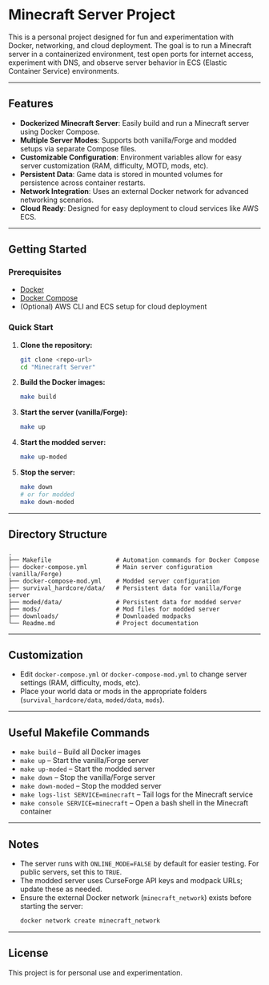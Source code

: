 # Minecraft Server Project

This is a personal project designed for fun and experimentation with Docker, networking, and cloud deployment. The goal is to run a Minecraft server in a containerized environment, test open ports for internet access, experiment with DNS, and observe server behavior in ECS (Elastic Container Service) environments.

---

## Features

- **Dockerized Minecraft Server**: Easily build and run a Minecraft server using Docker Compose.
- **Multiple Server Modes**: Supports both vanilla/Forge and modded setups via separate Compose files.
- **Customizable Configuration**: Environment variables allow for easy server customization (RAM, difficulty, MOTD, mods, etc).
- **Persistent Data**: Game data is stored in mounted volumes for persistence across container restarts.
- **Network Integration**: Uses an external Docker network for advanced networking scenarios.
- **Cloud Ready**: Designed for easy deployment to cloud services like AWS ECS.

---

## Getting Started

### Prerequisites

- [Docker](https://docs.docker.com/get-docker/)
- [Docker Compose](https://docs.docker.com/compose/)
- (Optional) AWS CLI and ECS setup for cloud deployment

### Quick Start

1. **Clone the repository:**
   ```bash
   git clone <repo-url>
   cd "Minecraft Server"
   ```

2. **Build the Docker images:**
   ```bash
   make build
   ```

3. **Start the server (vanilla/Forge):**
   ```bash
   make up
   ```

4. **Start the modded server:**
   ```bash
   make up-moded
   ```

5. **Stop the server:**
   ```bash
   make down
   # or for modded
   make down-moded
   ```

---

## Directory Structure

```
.
├── Makefile                  # Automation commands for Docker Compose
├── docker-compose.yml        # Main server configuration (vanilla/Forge)
├── docker-compose-mod.yml    # Modded server configuration
├── survival_hardcore/data/   # Persistent data for vanilla/Forge server
├── moded/data/               # Persistent data for modded server
├── mods/                     # Mod files for modded server
├── downloads/                # Downloaded modpacks
└── Readme.md                 # Project documentation
```

---

## Customization

- Edit `docker-compose.yml` or `docker-compose-mod.yml` to change server settings (RAM, difficulty, mods, etc).
- Place your world data or mods in the appropriate folders (`survival_hardcore/data`, `moded/data`, `mods`).

---

## Useful Makefile Commands

- `make build` – Build all Docker images
- `make up` – Start the vanilla/Forge server
- `make up-moded` – Start the modded server
- `make down` – Stop the vanilla/Forge server
- `make down-moded` – Stop the modded server
- `make logs-list SERVICE=minecraft` – Tail logs for the Minecraft service
- `make console SERVICE=minecraft` – Open a bash shell in the Minecraft container

---

## Notes

- The server runs with `ONLINE_MODE=FALSE` by default for easier testing. For public servers, set this to `TRUE`.
- The modded server uses CurseForge API keys and modpack URLs; update these as needed.
- Ensure the external Docker network (`minecraft_network`) exists before starting the server:
  ```bash
  docker network create minecraft_network
  ```

---

## License

This project is for personal use and experimentation.